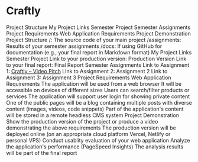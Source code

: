 # Craftly
Project Structure
My Project Links
Semester Project
Semester Assignments
Project Requirements
Web Application Requirements
Project Demonstration
Project Structure
/: The source code of your main project
/assignments: Results of your semester assignments
/docs: If using GitHub for documentation (e.g., your final report in Markdown format)
My Project Links
Semester Project
Link to your production version: Production Version
Link to your final report: Final Report
Semester Assignments
Link to Assignment 1: [Craftly – Video Pitch](https://youtu.be/mih9sFJeEg4)
Link to Assignment 2: Assignment 2
Link to Assignment 3: Assignment 3
Project Requirements
Web Application Requirements
 The application will be used from a web browser
 It will be accessible on devices of different sizes
 Users can search/filter products or services
 The application will support user login for showing private content
 One of the public pages will be a blog containing multiple posts with diverse content (images, videos, code snippets)
 Part of the application's content will be stored in a remote headless CMS system
Project Demonstration
 Show the production version of the project or produce a video demonstrating the above requirements
 The production version will be deployed online (on an appropriate cloud platform Vercel, Netlify or personal VPS)
 Conduct usablity evaluation of your web application
 Analyze the application's performance (PageSpeed Insights)
 The analysis results will be part of the final report

